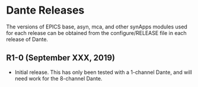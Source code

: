 # Dante Releases

The versions of EPICS base, asyn, mca, and other synApps modules used for each release can be obtained from 
the configure/RELEASE file in each release of Dante.

## R1-0 (September XXX, 2019)
- Initial release.  This has only been tested with a 1-channel Dante, and will need work for the 8-channel Dante.
